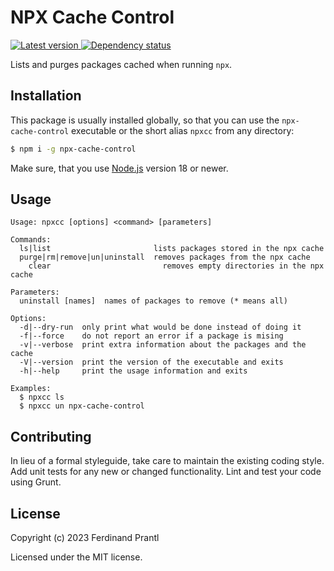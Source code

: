 # NPX Cache Control

[![Latest version](https://img.shields.io/npm/v/npx-cache-control)
 ![Dependency status](https://img.shields.io/librariesio/release/npm/npx-cache-control)
](https://www.npmjs.com/package/npx-cache-control)

Lists and purges packages cached when running `npx`.

## Installation

This package is usually installed globally, so that you can use the `npx-cache-control` executable or the short alias `npxcc`  from any directory:

```sh
$ npm i -g npx-cache-control
```

Make sure, that you use [Node.js] version 18 or newer.

## Usage

    Usage: npxcc [options] <command> [parameters]

    Commands:
      ls|list                       lists packages stored in the npx cache
      purge|rm|remove|un|uninstall  removes packages from the npx cache
    	clear                         removes empty directories in the npx cache

    Parameters:
      uninstall [names]  names of packages to remove (* means all)

    Options:
      -d|--dry-run  only print what would be done instead of doing it
      -f|--force    do not report an error if a package is mising
      -v|--verbose  print extra information about the packages and the cache
      -V|--version  print the version of the executable and exits
      -h|--help     print the usage information and exits

    Examples:
      $ npxcc ls
      $ npxcc un npx-cache-control

## Contributing

In lieu of a formal styleguide, take care to maintain the existing coding style.  Add unit tests for any new or changed functionality. Lint and test your code using Grunt.

## License

Copyright (c) 2023 Ferdinand Prantl

Licensed under the MIT license.

[Node.js]: http://nodejs.org/
